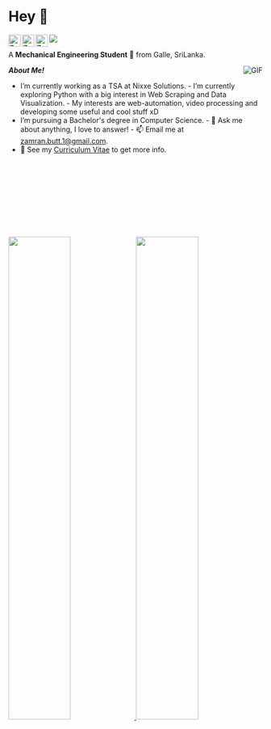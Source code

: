 <h1 title="hehehe">Hey 👋</h1>

<a href="https://www.linkedin.com/in/">
    <img
        align="left"
        alt="Zamran's LinkdeIn"
        width="24px"
        src="https://cdn.jsdelivr.net/npm/simple-icons@v3/icons/linkedin.svg"
    />
</a>
<a href="https://www.instagram.com/zamranxd/">
    <img
        align="left"
        alt="Zamran's Instagram"
        width="24px"
        src="https://cdn.jsdelivr.net/npm/simple-icons@v3/icons/instagram.svg"
    />
</a>
<a href="https://www.facebook.com/ZamranxD">
    <img
        align="left"
        alt="Zamran's Facebook"
        width="24px"
        src="https://cdn.jsdelivr.net/npm/simple-icons@v3/icons/facebook.svg"
    />
</a>
<img src="https://komarev.com/ghpvc/?username=ZamranxD&color=blueviolet" align="left" />

<br />

A **Mechanical Engineering Student** 🚀 from Galle, SriLanka.

<img
    align="right"
    alt="GIF"
    src="https://i.pinimg.com/originals/e4/26/70/e426702edf874b181aced1e2fa5c6cde.gif"
/>

***About Me!***
- I’m currently working as a TSA at Nixxe Solutions. -  I’m currently
exploring Python with a big interest in Web Scraping and Data Visualization. -  My
interests are web-automation, video processing and developing some useful and cool stuff xD
-  I’m pursuing a Bachelor's degree in Computer Science. - 💬 Ask me about anything, I
love to answer! - 📫 Email me at [zamran.butt.1@gmail.com](mailto:zamran.butt.1@gmail.com).
- 📝 See my [Curriculum
Vitae](https://drive.google.com/file/d/1PxlxLA6vGXslYmwybcA_dlr4uQhq-tkm/view?usp=sharing)
to get more info.

<br />
<br />
<br /><br /><br />
<br /><br />
<br />
<p align="left">
    <a href="https://abhigyantrips.dev/">
        <img
            width="49.5%"
            src="https://github-readme-stats.vercel.app/api?username=AdithyaDeSilva&show_icons=true&theme=gruvbox&hide_border=true"
        />
        <img
            width="49.5%"
            src="https://github-readme-streak-stats.herokuapp.com/?user=AdithyaDeSilva&theme=gruvbox&hide_border=true"
        />
    </a>
</p>
